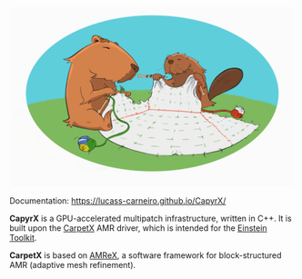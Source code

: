 <p align="center">
  <img width="500" src="doc/CapyrX_logo.png">
</p>

Documentation: https://lucass-carneiro.github.io/CapyrX/

**CapyrX** is a GPU-accelerated multipatch infrastructure, written in C++. It is built upon the [CarpetX](https://github.com/eschnett/CarpetX) AMR driver, which is intended for the [Einstein Toolkit](https://einsteintoolkit.org/).

**CarpetX** is based on [AMReX](https://amrex-codes.github.io), a software framework for block-structured AMR (adaptive mesh refinement).
